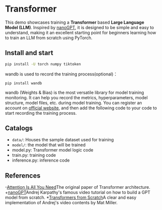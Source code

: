 # Transformer
This demo showcases training a **Transformer** based **Large Language Model (LLM)**. 
Inspired by [nanoGPT](https://github.com/karpathy/nanoGPT), it is designed to be simple and easy to understand, making it an excellent starting point for beginners learning how to train an LLM from scratch using PyTorch.

## Install and start

```bash
pip install -U torch numpy tiktoken
```

wandb is used to record the training process(optional)：

```bash
pip install wandb
```

wandb (Weights & Bias) is the most versatile library for model training monitoring. It can help you record the metrics, hyperparameters, model structure, model files, etc. during model training. You can register an account on [official website](https://wandb.ai/), and then add the following code to your code to start recording the training process.

## Catalogs

- `data/`: Houses the sample dataset used for training
- `model/`: the model that will be trained
- model.py: Transformer model logic code
- train.py: training code
- inference.py: inference code

## References
-[Attention Is All You Need](https://arxiv.org/abs/1706.03762)The original paper of Transformer architecture.
+[nanoGPT](https://github.com/karpathy/nanoGPT)Andrej Karpathy's famous video tutorial on how to build a GPT model from scratch.
*[Transformers from Scratch](https://blog.matdmiller.com/posts/2023-06-10_transformers/notebook.html)A clear and easy implementation of Andrej's video contents by Mat Miller.
